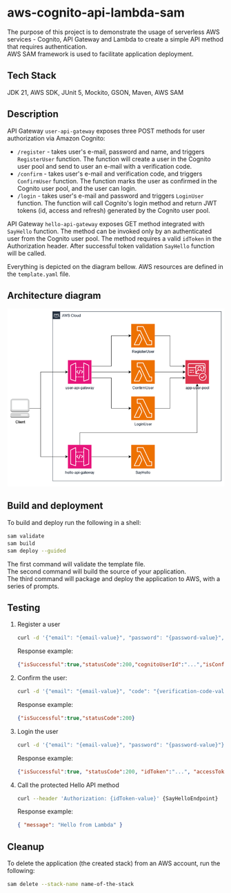 # aws-cognito-api-lambda-sam

The purpose of this project is to demonstrate the usage of serverless AWS services - Cognito, API Gateway and Lambda to create a simple API method that requires authentication.  
AWS SAM framework is used to facilitate application deployment.

## Tech Stack
JDK 21, AWS SDK, JUnit 5, Mockito, GSON, Maven, AWS SAM

## Description
API Gateway `user-api-gateway` exposes three POST methods for user authorization via Amazon Cognito:
 - `/register` - takes user's e-mail, password and name, and triggers `RegisterUser` function.
The function will create a user in the Cognito user pool and send to user an e-mail with a verification code.
 - `/confirm` - takes user's e-mail and verification code, and triggers `ConfirmUser` function.
The function marks the user as confirmed in the Cognito user pool, and the user can login.
 - `/login` - takes user's e-mail and password and triggers `LoginUser` function.
The function will call Cognito's login method and return JWT tokens (id, access and refresh) generated by the Cognito user pool.

API Gateway `hello-api-gateway` exposes GET method integrated with `SayHello` function.
The method can be invoked only by an authenticated user from the Cognito user pool.
The method requires a valid `idToken` in the Authorization header. 
After successful token validation `SayHello` function will be called.

Everything is depicted on the diagram bellow. 
AWS resources are defined in the `template.yaml` file.

## Architecture diagram

![Alt text](./resources/aws-diagram.png?raw=true)

## Build and deployment
To build and deploy run the following in a shell:

```bash
sam validate
sam build
sam deploy --guided
```
The first command will validate the template file.  
The second command will build the source of your application.  
The third command will package and deploy the application to AWS, with a series of prompts.

## Testing

1. Register a user
    ```bash
    curl -d '{"email": "{email-value}", "password": "{password-value}", "name": "{name-value}"}' -H 'Content-Type: application/json' {CreateUserEndpoint}
    ```
    Response example:
    ```json
    {"isSuccessful":true,"statusCode":200,"cognitoUserId":"...","isConfirmed":false}
     ```

2. Confirm the user:
   ```bash
   curl -d '{"email": "{email-value}", "code": "{verification-code-value}"}' -H 'Content-Type: application/json' {ConfirmUserEndpoint}
   ```
   Response example:
    ```json
    {"isSuccessful":true,"statusCode":200}
    ```
3. Login the user
    ```bash
    curl -d '{"email": "{email-value}", "password": "{password-value}"}' -H 'Content-Type: application/json' {LoginUserEndpoint}
    ```
    
    Response example:
    ```json
    {"isSuccessful":true, "statusCode":200, "idToken":"...", "accessToken": "...", "refreshToken": "..."}
    ```
4. Call the protected Hello API method
    ```bash
    curl --header 'Authorization: {idToken-value}' {SayHelloEndpoint}
    ```

   Response example:
    ```json
    { "message": "Hello from Lambda" }
    ```

## Cleanup
To delete the application (the created stack) from an AWS account, run the following:

```bash
sam delete --stack-name name-of-the-stack
```